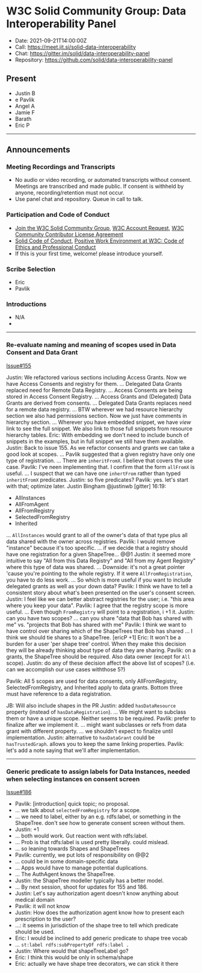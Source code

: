 # W3C Solid Community Group: Data Interoperability Panel

* Date: 2021-09-21T14:00:00Z
* Call: https://meet.jit.si/solid-data-interoperability
* Chat: https://gitter.im/solid/data-interoperability-panel
* Repository: https://github.com/solid/data-interoperability-panel


## Present

* Justin B 
* e Pavlik
* Angel A
* Jamie F
* Barath
* Eric P


---

## Announcements

### Meeting Recordings and Transcripts
* No audio or video recording, or automated transcripts without consent. Meetings are transcribed and made public. If consent is withheld by anyone, recording/retention must not occur.
* Use panel chat and repository. Queue in call to talk.


### Participation and Code of Conduct
* [Join the W3C Solid Community Group](https://www.w3.org/community/solid/join), [W3C Account Request](http://www.w3.org/accounts/request), [W3C Community Contributor License Agreement](https://www.w3.org/community/about/agreements/cla/)
* [Solid Code of Conduct](https://github.com/solid/process/blob/master/code-of-conduct.md), [Positive Work Environment at W3C: Code of Ethics and Professional Conduct](https://github.com/solid/process/blob/master/code-of-conduct.md)
* If this is your first time, welcome! please introduce yourself.


### Scribe Selection
* Eric
* Pavlik


### Introductions
* N/A
* 

---

### Re-evaluate naming and meaning of scopes used in Data Consent and Data Grant 
[Issue#155](https://github.com/solid/data-interoperability-panel/issues/155)

Justin: We refactored various sections including Access Grants. Now we have Access Consents and registry for them.
... Delegated Data Grants replaced need for Remote Data Registry. ... Access Consents are being stored in Access Consent Registry.
... Access Grants and (Delegated) Data Grants are derived from consents.
... Delegated Data Grants replaces need for a remote data registry.
... BTW wherever we had resource hierarchy section we also had permissions section. Now we just have comments in hierarchy section.
... Wherever you have embedded snippet, we have *view* link to see the full snippet. We also link to those full snippets from resource hierarchy tables.
Eric: With embedding we don't need to include bunch of snippets in the examples, but in full snippet we still have them available.
Justin: Back to issue 155. As we refactor consents and grants we can take a good look at scopes.
... Pavlik suggested that a given registry have only one type of registration.
... There are `inheritFromX`. I believe that covers the use case.
Pavlik: I've neen implementing that. I confirm that the form `allFromX` is useful.
... I suspect that we can have one `inhertFrom` rather than typed `inheritFromX` predicates.
Justin: so five predicates?
Pavlik: yes. let's start with that; optimize later.
Justin Bingham @justinwb [gitter] 16:19:
* AllInstances
* AllFromAgent
* AllFromRegistry
* SelectedFromRegistry
* Inherited

... `AllInstances` would grant to all of the owner's data of that type plus all data shared with the owner across registries.
Pavlik: I would remove "instance" because it's too specific.
... if we decide that a registry should have one registration for a given ShapeTree... @@1
Justin: it seemed more intuitive to say "All from this Data Registry" and "All from my Agent Registry" where this type of data was shared.
... Downside: it's not a great pointer 'cause you're pointing to the whole registry. If it were `AllFromRegistration`, you have to do less work.
... So which is more useful if you want to include delegated grants as well as your down data?
Pavlik: I think we have to tell a consistent story about what's been presented on the user's consent screen.
Justin: I feel like we can better abstract registries for the user; i.e. "this area where you keep your data". 
Pavlik: I agree that the registry scope is more useful.
... Even though `FromRegistry` will point to a registration, i +1 it.
Justin: can you have two scopes?
... can you share "data that Bob has shared with me" vs. "projects that Bob has shared with me"
Pavlik: I think we want to have control over sharing which of the ShapeTrees that Bob has shared
... I think we should tie shares to a ShapeTree. [ericP +1]
Eric: It won't be a burden for a user 'per shape tree' control. When they make this decision they will be already
thinking about type of data they are sharing.
Pavlik: on a grants, the ShapeTree should be required. Also data owner (except for `All` scope).
Justin: do any of these decision affect the above list of scopes? (i.e. can we accomplish our use cases withthose 5?)

Pavlik: All 5 scopes are used for data consents, only AllFromRegistry, SelectedFromRegistry, and Inherited apply to data grants. Bottom three must have reference to a data registration.

JB: Will also include shapes in the PR
Justin: added `hasDataResource` property (instead of `hasDataRegistration`).
... We might want to subclass them or have a unique scope. Neither seems to be required.
Pavlik: prefer to finalize after we implement it.
... might want subclasses or refs from data grant with different property.
... we shouldn't expect to finalize until implementation.
Justin: alternative to `hasDataGrant` could be `hasTrustedGraph`. allows you to keep the same linking properties.
Pavlik: let's add a note saying that we'll after implementation.


---

### Generic predicate to assign labels for Data Instances, needed when selecting instances on consent screen
[Issue#186](https://github.com/solid/data-interoperability-panel/issues/186)

* Pavlik: [introduction] quick topic; no proposal.
* ... we talk about `selectedFromRegistry` for a scope.
* ... we need to label, either by an e.g. rdfs:label, or something in the ShapeTree. don't see how to generate consent screen without them.
* Justin: +1
* ... both would work. Gut reaction went with rdfs:label.
* ... Prob is that rdfs:label is used pretty liberally. could mislead.
* ... so leaning towards Shapes and ShapeTrees
* Pavlik: currently, we put lots of responsibility on @@2
* ... could be in some domain-specific data
* ... Apps would have to manage potential duplications.
* ... The AuthAgent knows the ShapeTree.
* Justin: the ShapeTree modeller typically has a better model.
* ... By next session, shoot for updates for 155 and 186.
* Justin: Let's say authorization agent doesn't know anything about medical domain
* Pavlik: it will not know
* Justin: How does the authorization agent know how to present each prescription to the user?
* ...: it seems in jurisdiction of the shape tree to tell which predicate should be used.
* Eric: I would be inclined to add generic predicate to shape tree vocab
* ... `st:label rdfs:subPropertyOf rdfs:label .`
* Justin: Where would that shapeTreeLabel go?
* Eric: I think this would be only in schema/shape
* Eric: actually we have shape tree decorators, we can stick it there

